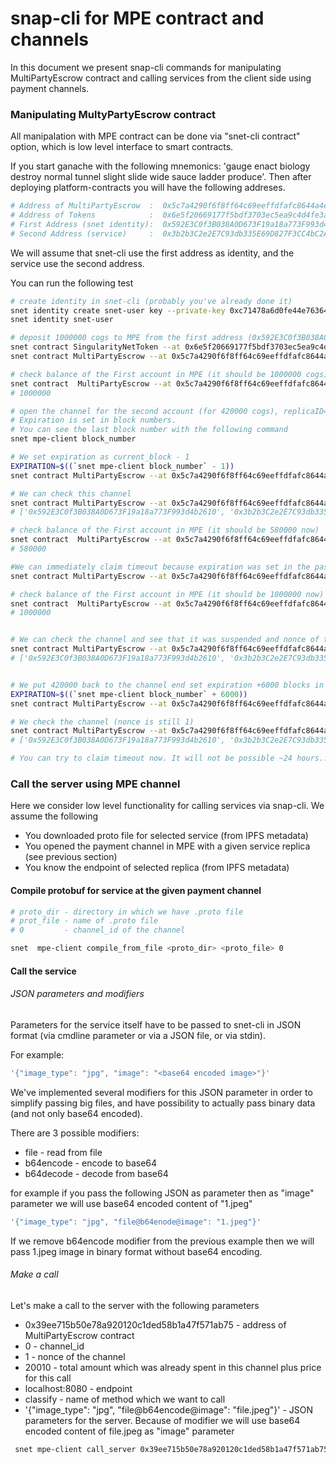 # snap-cli for MPE contract and channels

In this document we present snap-cli commands for manipulating
MultiPartyEscrow contract and calling services from the client side using
payment channels.

### Manipulating MultyPartyEscrow contract

All manipalation with MPE contract can be done via "snet-cli contract"
option, which is low level interface to smart contracts.

If you start ganache with the following mnemonics: 'gauge enact
biology destroy normal tunnel slight slide wide sauce ladder produce'.
Then after deploying platform-contracts you will have the following
addreses.

```bash
# Address of MultiPartyEscrow  :  0x5c7a4290f6f8ff64c69eeffdfafc8644a4ec3a4e
# Address of Tokens            :  0x6e5f20669177f5bdf3703ec5ea9c4d4fe3aabd14
# First Address (snet identity):  0x592E3C0f3B038A0D673F19a18a773F993d4b2610
# Second Address (service)     :  0x3b2b3C2e2E7C93db335E69D827F3CC4bC2A2A2cB
```

We will assume that snet-cli use the first address as identity, and
the service use the second address.

You can run the following test

```bash
# create identity in snet-cli (probably you've already done it) 
snet identity create snet-user key --private-key 0xc71478a6d0fe44e763649de0a0deb5a080b788eefbbcf9c6f7aef0dd5dbd67e0
snet identity snet-user

# deposit 1000000 cogs to MPE from the first address (0x592E3C0f3B038A0D673F19a18a773F993d4b2610)
snet contract SingularityNetToken --at 0x6e5f20669177f5bdf3703ec5ea9c4d4fe3aabd14 approve 0x5c7a4290f6f8ff64c69eeffdfafc8644a4ec3a4e 1000000 --transact -y
snet contract MultiPartyEscrow --at 0x5c7a4290f6f8ff64c69eeffdfafc8644a4ec3a4e  deposit  1000000 --transact -y

# check balance of the First account in MPE (it should be 1000000 cogs)
snet contract  MultiPartyEscrow --at 0x5c7a4290f6f8ff64c69eeffdfafc8644a4ec3a4e balances 0x592E3C0f3B038A0D673F19a18a773F993d4b2610
# 1000000

# open the channel for the second account (for 420000 cogs), replicaID=0
# Expiration is set in block numbers. 
# You can see the last block number with the following command
snet mpe-client block_number 

# We set expiration as current_block - 1
EXPIRATION=$((`snet mpe-client block_number` - 1))
snet contract MultiPartyEscrow --at 0x5c7a4290f6f8ff64c69eeffdfafc8644a4ec3a4e openChannel  0x3b2b3C2e2E7C93db335E69D827F3CC4bC2A2A2cB 420000 $EXPIRATION 0 --transact -y

# We can check this channel
snet contract MultiPartyEscrow --at 0x5c7a4290f6f8ff64c69eeffdfafc8644a4ec3a4e channels 0
# ['0x592E3C0f3B038A0D673F19a18a773F993d4b2610', '0x3b2b3C2e2E7C93db335E69D827F3CC4bC2A2A2cB', 0, 420000, 0, <last_block - 1>]

# check balance of the First account in MPE (it should be 580000 now)
snet contract  MultiPartyEscrow --at 0x5c7a4290f6f8ff64c69eeffdfafc8644a4ec3a4e balances 0x592E3C0f3B038A0D673F19a18a773F993d4b2610
# 580000

#We can immediately claim timeout because expiration was set in the past
snet contract MultiPartyEscrow --at 0x5c7a4290f6f8ff64c69eeffdfafc8644a4ec3a4e channelClaimTimeout 0 --transact -y

# check balance of the First account in MPE (it should be 1000000 now)
snet contract  MultiPartyEscrow --at 0x5c7a4290f6f8ff64c69eeffdfafc8644a4ec3a4e balances 0x592E3C0f3B038A0D673F19a18a773F993d4b2610
# 1000000


# We can check the channel and see that it was suspended and nonce of the channel was incremented
snet contract MultiPartyEscrow --at 0x5c7a4290f6f8ff64c69eeffdfafc8644a4ec3a4e channels 0
# ['0x592E3C0f3B038A0D673F19a18a773F993d4b2610', '0x3b2b3C2e2E7C93db335E69D827F3CC4bC2A2A2cB', 0, 0, 1, 0]


# We put 420000 back to the channel end set expiration +6000 blocks in the future (~24 hours with 15 second per block)
EXPIRATION=$((`snet mpe-client block_number` + 6000))
snet contract MultiPartyEscrow --at 0x5c7a4290f6f8ff64c69eeffdfafc8644a4ec3a4e channelExtendAndAddFunds 0 $EXPIRATION 420000 --transact -y

# We check the channel (nonce is still 1)
snet contract MultiPartyEscrow --at 0x5c7a4290f6f8ff64c69eeffdfafc8644a4ec3a4e channels 0
# ['0x592E3C0f3B038A0D673F19a18a773F993d4b2610', '0x3b2b3C2e2E7C93db335E69D827F3CC4bC2A2A2cB', 0, 420000, 1, <...>]

# You can try to claim timeout now. It will not be possible ~24 hours... 
```

### Call the server using MPE channel

Here we consider low level functionality for calling services via snap-cli.
We assume the following
* You downloaded proto file for selected service (from IPFS metadata)
* You opened the payment channel in MPE with a given service replica (see previous section)
* You know the endpoint of selected replica (from IPFS metadata)

#### Compile protobuf for service at the given payment channel
 
```bash
# proto_dir - directory in which we have .proto file
# prot_file - name of .proto file
# 0         - channel_id of the channel

snet  mpe-client compile_from_file <proto_dir> <proto_file> 0
```
#### Call the service   

###### JSON parameters and modifiers

Parameters for the service itself have to be passed to snet-cli in JSON format 
(via cmdline parameter or via a JSON file, or via stdin).

For example:

```bash
'{"image_type": "jpg", "image": "<base64 encoded image>"}'
````

We've implemented several modifiers for this JSON parameter in order to simplify passing big files, and have possibility to actually pass binary data (and not only base64 encoded).

There are 3 possible modifiers: 
* file      - read from file
* b64encode - encode to base64
* b64decode - decode from base64

for example if you pass the following JSON as parameter then as "image" parameter we will use base64 encoded content of "1.jpeg"

```bash 
'{"image_type": "jpg", "file@b64enode@image": "1.jpeg"}'
```

If we remove b64encode modifier from the previous example then we will pass 1.jpeg image in binary format without base64 encoding.  

###### Make a call

Let's make a call to the server with the following parameters
* 0x39ee715b50e78a920120c1ded58b1a47f571ab75 - address of MultiPartyEscrow contract
* 0 - channel_id
* 1 - nonce of the channel
* 20010 - total amount which was already spent in this channel plus price for this call
* localhost:8080 - endpoint
* classify - name of method which we want to call
* '{"image_type": "jpg", "file@b64encode@image": "file.jpeg"}' - JSON parameters for the server. Because of modifier we will use base64 encoded content of file.jpeg as "image" parameter 

```bash
 snet mpe-client call_server 0x39ee715b50e78a920120c1ded58b1a47f571ab75 0 1 20010 localhost:8080 classify '{"image_type": "jpg", "file@b64encode@image": "file.jpeg"}'
``` 


